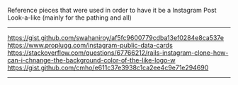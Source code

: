 Reference pieces that were used in order to have it be a Instagram Post Look-a-like (mainly for the pathing and all)
***
https://gist.github.com/swahaniroy/af5fc9600779cdba13ef0284e8ca537e
https://www.proplugg.com/instagram-public-data-cards
https://stackoverflow.com/questions/67766212/rails-instagram-clone-how-can-i-chnange-the-background-color-of-the-like-logo-w
https://gist.github.com/cmho/e611c37e3938c1ca2ee4c9e71e294690
***